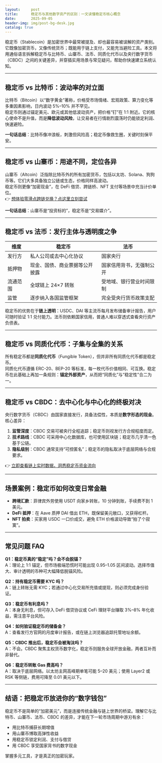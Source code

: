 ```yaml
---
layout:     post
title:      稳定币与其他数字资产的区别：一文读懂稳定币核心概念
date:       2025-09-05
header-img: img/post-bg-desk.jpg
catalog: true
---
```


稳定币（Stablecoin）是加密世界中最常被提及、却也最容易被误解的资产类别。它既像加密货币，又像传统货币；既能用于链上支付，又能充当避险工具。本文将用通俗语言拆解稳定币与比特币、山寨币、法币、同质化代币以及央行数字货币（CBDC）之间的关键差异，并穿插实用场景与常见疑问，帮助你快速建立系统认知。

---

## 稳定币 vs 比特币：波动率的对立面

比特币（Bitcoin）以“数字黄金”著称，价格受市场情绪、宏观政策、算力变化等多重因素影响，日内波动 5%–10% 并不罕见。  
稳定币则通过锚定美元、欧元或其他低波动资产，把价格“钉”在 1:1 附近。它的核心使命不是升值，而是**降低波动风险**，让交易者在行情剧烈震荡时仍能锁定利润、快速避险。

**一句话总结**：比特币像冲浪板，刺激但风险高；稳定币像救生圈，关键时刻保平安。

---

## 稳定币 vs 山寨币：用途不同，定位各异

山寨币（Altcoin）泛指除比特币外的所有加密货币，包括以太坊、Solana、狗狗币等。它们大多具备独立公链或生态，价格同样高波动。  
稳定币则更像“加密现金”，在 DeFi 借贷、跨链桥、NFT 支付等场景中充当计价单位。  
👉 [想体验零滑点跨链兑换？点这里立刻尝试](https://okxdog.com/)

**一句话总结**：山寨币是“投资标的”，稳定币是“交易媒介”。

---

## 稳定币 vs 法币：发行主体与透明度之争

| 维度 | 稳定币 | 法币 |
|---|---|---|
| 发行方 | 私人公司或去中心化协议 | 国家央行 |
| 抵押物 | 现金、国债、商业票据等公开披露 | 国家信用背书，无强制公开 |
| 流通范围 | 全球链上 24×7 转账 | 受地域、银行营业时间限制 |
| 监管 | 逐步纳入各国监管框架 | 完全受央行货币政策支配 |

稳定币的优势在于**链上透明**：USDC、DAI 等主流币每月发布储备审计报告，用户可随时验证 1:1 兑付能力。法币则依赖国家信用，普通人难以穿透式查看央行资产负债表。

---

## 稳定币 vs 同质化代币：子集与全集的关系

所有稳定币都是**同质化代币**（Fungible Token），但并非所有同质化代币都是稳定币。  
同质化代币遵循 ERC-20、BEP-20 等标准，每一枚代币价值相同、可互换。稳定币在此基础上再加一条规则：**锚定外部资产**，从而把“同质化”与“稳定性”合二为一。

---

## 稳定币 vs CBDC：去中心化与中心化的终极对决

央行数字货币（CBDC）由国家直接发行，具备法偿性，本质是**数字形态的现金**。  
核心差异：

1. **监管深度**：CBDC 交易可被央行全程追踪；稳定币则视发行方合规程度而定。  
2. **技术路线**：CBDC 可采用中心化数据库，也可使用区块链；稳定币几乎清一色基于公链。  
3. **隐私级别**：CBDC 通常支持“可控匿名”；稳定币的隐私取决于底层网络与合规要求。

👉 [立即查看链上实时数据，洞悉稳定币资金流向](https://okxdog.com/)

---

## 场景案例：稳定币如何改变日常金融

- **跨境汇款**：菲律宾外劳使用 USDT 向家乡转账，10 分钟到账，手续费不到 1 美元。  
- **DeFi 抵押**：在 Aave 质押 DAI 借出 ETH，既保留美元敞口，又获得杠杆。  
- **NFT 拍卖**：买家用 USDC 一口价成交，避免 ETH 价格波动导致“拍了个寂寞”。

---

## 常见问题 FAQ

**Q1：稳定币真的“稳定”吗？会不会脱锚？**  
A：理论上 1:1 锚定，但市场极端恐慌时可能出现 0.95–1.05 区间波动。选择市值大、审计透明的币种可大幅降低脱锚风险。

**Q2：持有稳定币需要 KYC 吗？**  
A：链上转账无需 KYC；若通过中心化交易所充值或提现，则必须完成身份验证。

**Q3：稳定币有利息吗？**  
A：本身无利息，但可存入 DeFi 借贷协议或 CeFi 理财平台赚取 3%–8% 年化收益，需注意平台风险。

**Q4：如何验证稳定币的储备金？**  
A：查看发行方官网的月度审计报告，或在链上浏览器追踪托管地址余额。

**Q5：CBDC 推出后，稳定币会被淘汰吗？**  
A：不会。CBDC 聚焦主权货币数字化，稳定币则服务全球开放金融，两者互补而非替代。

**Q6：稳定币转账 Gas 费高吗？**  
A：取决于底层网络。以太坊主网高峰期单笔可能 5–20 美元；使用 Layer2 或 RSK 等侧链，费用可降至 0.01 美元以下。

---

## 结语：把稳定币放进你的“数字钱包”

稳定币不是简单的“加密美元”，而是连接传统金融与链上世界的桥梁。理解它与比特币、山寨币、法币、CBDC 的差异，才能在下一轮市场周期中游刃有余：  
- 用比特币捕获长期增值  
- 用山寨币博取高弹性收益  
- 用稳定币锁定利润、支付与借贷  
- 用 CBDC 享受国家背书的数字现金  

掌握多元工具，才是真正的加密玩家。